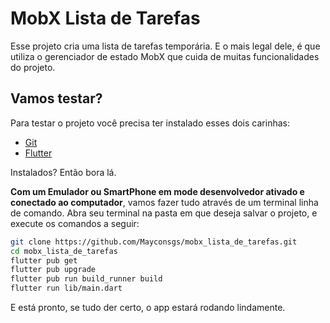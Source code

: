 # MobX Lista de Tarefas

Esse projeto cria uma lista de tarefas temporária. E o mais legal dele, é que utiliza o gerenciador de estado MobX que cuida de muitas funcionalidades do projeto.

## Vamos testar?

Para testar o projeto você precisa ter instalado esses dois carinhas:

- [Git](https://git-scm.com)
- [Flutter](https://flutter.dev)

Instalados? Então bora lá.

**Com um Emulador ou SmartPhone em mode desenvolvedor ativado e conectado ao computador**, vamos fazer tudo através de um terminal linha de comando. Abra seu terminal na pasta em que deseja salvar o projeto, e execute os comandos a seguir:

```sh
git clone https://github.com/Mayconsgs/mobx_lista_de_tarefas.git
cd mobx_lista_de_tarefas
flutter pub get
flutter pub upgrade
flutter pub run build_runner build
flutter run lib/main.dart
```

E está pronto, se tudo der certo, o app estará rodando lindamente.
